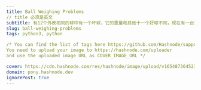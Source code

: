 ```yaml
---
title: Ball Weighing Problems
// title 必须是英文
subtitle: 有12个外表相同的球中有一个坏球，它的重量和其他十一个好球不同，现在有一台没有砝码的天平，问需要称几次就能确保找到那个坏球
slug: ball-weighing-problems
tags: python3, python 

/* You can find the list of tags here https://github.com/Hashnode/support/blob/main/misc/tags.json
You need to upload your image to https://hashnode.com/uploader 
and use the uploaded image URL as COVER_IMAGE_URL */ 

cover: https://cdn.hashnode.com/res/hashnode/image/upload/v1654873645238/7TFlE4Q8N.jpeg?auto=compress
domain: pony.hashnode.dev
ignorePost: true
---
```


